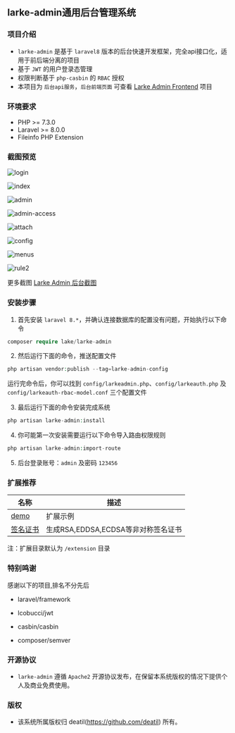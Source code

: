 ## larke-admin通用后台管理系统


### 项目介绍

*  `larke-admin` 是基于 `laravel8` 版本的后台快速开发框架，完全api接口化，适用于前后端分离的项目
*  基于 `JWT` 的用户登录态管理
*  权限判断基于 `php-casbin` 的 `RBAC` 授权
*  本项目为 `后台api服务`，`后台前端页面` 可查看 [Larke Admin Frontend](https://github.com/deatil/larke-admin-frontend) 项目


### 环境要求

 - PHP >= 7.3.0
 - Laravel >= 8.0.0
 - Fileinfo PHP Extension


### 截图预览

![login](https://user-images.githubusercontent.com/24578855/103483910-8cec8780-4e25-11eb-93c5-ea7ce7a09b60.png)

![index](https://user-images.githubusercontent.com/24578855/105568367-cacd3380-5d73-11eb-98ab-55701d0068ed.png)

![admin](https://user-images.githubusercontent.com/24578855/101988564-6bd8c100-3cd5-11eb-8524-21151ba3b404.png)

![admin-access](https://user-images.githubusercontent.com/24578855/103433753-db393500-4c31-11eb-8d8a-b40dfa0db84e.png)

![attach](https://user-images.githubusercontent.com/24578855/101988566-6da28480-3cd5-11eb-9532-69d88b2f598d.png)

![config](https://user-images.githubusercontent.com/24578855/101988567-6e3b1b00-3cd5-11eb-8799-66e8ebec6020.png)

![menus](https://user-images.githubusercontent.com/24578855/101988573-71cea200-3cd5-11eb-8e8b-e80ab319b216.png)

![rule2](https://user-images.githubusercontent.com/24578855/102609155-f9992e00-4165-11eb-93ad-82275af134ab.png)

更多截图 
[Larke Admin 后台截图](https://github.com/deatil/larke-admin/issues/1)


### 安装步骤

1. 首先安装 `laravel 8.*`，并确认连接数据库的配置没有问题，开始执行以下命令

```php
composer require lake/larke-admin
```

2. 然后运行下面的命令，推送配置文件

```php
php artisan vendor:publish --tag=larke-admin-config
```

运行完命令后，你可以找到 `config/larkeadmin.php`、`config/larkeauth.php` 及 `config/larkeauth-rbac-model.conf` 三个配置文件

3. 最后运行下面的命令安装完成系统

```php
php artisan larke-admin:install
```

4. 你可能第一次安装需要运行以下命令导入路由权限规则

```php
php artisan larke-admin:import-route
```

5. 后台登录账号：`admin` 及密码 `123456`


### 扩展推荐

| 名称 | 描述 |
| --- | --- |
| [demo](https://github.com/deatil/larke-admin-demo) | 扩展示例 |
| [签名证书](https://github.com/deatil/larke-admin-signcert) | 生成RSA,EDDSA,ECDSA等非对称签名证书 |

注：扩展目录默认为 `/extension` 目录


### 特别鸣谢

感谢以下的项目,排名不分先后

 - laravel/framework

 - lcobucci/jwt

 - casbin/casbin

 - composer/semver


### 开源协议

*  `larke-admin` 遵循 `Apache2` 开源协议发布，在保留本系统版权的情况下提供个人及商业免费使用。 


### 版权

*  该系统所属版权归 deatil(https://github.com/deatil) 所有。
